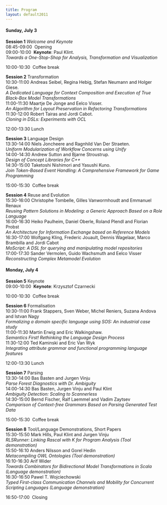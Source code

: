 ```yaml
---
title: Program
layout: default2011
---
```

<h4>Sunday, July 3</h4>
<b>Session 1</b> <i>Welcome and Keynote</i><br>
08:45-09:00&nbsp; Opening<br>
09:00-10:00&nbsp; <b>Keynote</b>: Paul Klint.<br>
<i>Towards a One-Stop-Shop for Analysis, Transformation and Visualization</i>

10:00-10:30&nbsp; Coffee break

<b>Session 2</b> Transformation<br>
10:30-11:00 Andreas Seibel, Regina Hebig, Stefan Neumann and Holger Giese.<br>
<i>A Dedicated Language for Context Composition and Execution of True Black-Box Model Transformations</i><br>
11:00-11:30 Maartje De Jonge and Eelco Visser.<br>
<i>An Algorithm for Layout Preservation in Refactoring Transformations</i><br>
11:30-12:00 Robert Tairas and Jordi Cabot.<br>
<i>Cloning in DSLs: Experiments with OCL</i>

12:00-13:30 Lunch

<b>Session 3</b> Language Design<br>
13:30-14:00 Niels Joncheere and Ragnhild Van Der Straeten.<br>
<i>Uniform Modularization of Workflow Concerns using Unify</i><br>
14:00-14:30 Andrew Sutton and Bjarne Stroustrup.<br>
<i>Design of Concept Libraries for C++</i><br>
14:30-15:00 Taketoshi Nishimori and Yasushi Kuno.<br>
<i>Join Token-Based Event Handling: A Comprehensive Framework for Game Programming</i>

15:00-15:30&nbsp; Coffee break

<b>Session 4</b> Reuse and Evolution<br>
15:30-16:00 Christophe Tombelle, Gilles Vanwormhoudt and Emmanuel Renaux<br>
<i>Reusing Pattern Solutions in Modeling: a Generic Approach Based on a Role Language</i><br>
16:00-16:30 Heiko Paulheim, Daniel Oberle, Roland Plendl and Florian Probst<br>
*An Architecture for Information Exchange based on Reference Models*<br>
16:30-17:00 Wolfgang Kling, Frederic Jouault, Dennis Wagelaar, Marco Brambilla and Jordi Cabot<br>
*MoScript: A DSL for querying and manipulating model repositories*<br>
17:00-17:30 Sander Vermolen, Guido Wachsmuth and Eelco Visser<br>
*Reconstructing Complex Metamodel Evolution*

<h4>Monday, July 4</h4>
<b>Session 5</b> Keynote<br>
09:00-10:00&nbsp;<b> Keynote</b>: Krzysztof Czarnecki

10:00-10:30&nbsp; Coffee break

<b>Session 6</b> Formalisation<br>
10:30-11:00 Frank Stappers, Sven Weber, Michel Reniers, Suzana Andova and Istvan Nagy<br>
*Formalizing a domain specific language using SOS: An industrial case study*<br>
11:00-11:30 Martin Erwig and Eric Walkingshaw.<br>
*Semantics First! Rethinking the Language Design Process*<br>
11:30-12:00 Ted Kaminski and Eric Van Wyk<br>
*Integrating attribute grammar and functional programming language features*

12:00-13:30 Lunch

<b>Session 7</b> Parsing<br>
13:30-14:00 Bas Basten and Jurgen Vinju<br>
*Parse Forest Diagnostics with Dr. Ambiguity*<br>
14:00-14:30 Bas Basten, Jurgen Vinju and Paul Klint<br>
*Ambiguity Detection: Scaling to Scannerless*<br>
14:30-15:00 Bernd Fischer, Ralf Laemmel and Vadim Zaytsev<br>
*Comparison of Context-free Grammars Based on Parsing Generated Test Data*

15:00-15:30&nbsp; Coffee break

<b>Session 8</b> Tool/Language Demonstrations, Short Papers<br>
15:30-15:50 Mark Hills, Paul Klint and Jurgen Vinju<br>
*RLSRunner: Linking Rascal with K for Program Analysis (Tool demonstration)*<br>
15:50-16:10 Anders Nilsson and Gorel Hedin<br>
*Metacompiling OWL Ontologies (Tool demonstration)*<br>
16:10-16:30 Arif Wider<br>
*Towards Combinators for Bidirectional Model Transformations in Scala (Language demonstration)*<br>
16:30-16:50 Pawel T. Wojciechowski<br>
*Typed First-class Communication Channels and Mobility for Concurrent Scripting Languages (Language demonstration)*

16:50-17:00&nbsp; Closing
